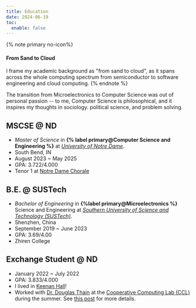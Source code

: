 ```yaml
---
title: Education
date: 2024-06-19
toc:
  enable: false
---
```


{% note primary no-icon%}

#### From Sand to Cloud

I frame my academic background as "from sand to cloud", as it spans across the
whole computing spectrum from semiconductor to software engineering and cloud
computing. {% endnote %}

The transition from Microelectronics to Computer Science was out of personal
passion -- to me, Computer Science is philosophical, and it inspires my thoughts
in sociology. political science, and problem solving.

## MSCSE @ ND

- _Master of Science_ in **{% label primary@Computer Science and Engineering
  %}** at [_University of Notre Dame_](https://nd.edu).
- South Bend, IN
- August 2023 ~ May 2025
- GPA: 3.722/4.000
- Tenor 1 at [Notre Dame Chorale](https://chorale.nd.edu)

## B.E. @ SUSTech

- _Bachelor of Engineering_ in **{%label primary@Microelectronics %}** Science
  and Engineering at
  [_Southern University of Science and Technology (SUSTech)_](https://sustech.edu.cn).
- Shenzhen, China
- September 2019 ~ June 2023
- GPA: 3.69/4.00
- Zhiren College

## Exchange Student @ ND

- January 2022 ~ July 2022
- GPA: 3.833/4.000
- I lived in [Keenan Hall](https://sites.nd.edu/keenan-hall/)!
- Worked with [Dr. Douglas Thain](https://dthain.github.io) at the
  [Cooperative Computing Lab (CCL)](https://ccl.cse.nd.edu) during the summer.
  See [this post](/cctools) for more details.
